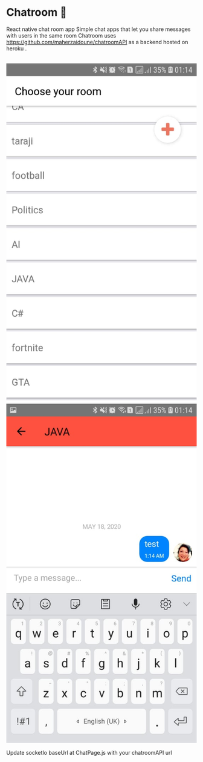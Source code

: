# Chatroom 🐜
React native chat room app 
Simple chat apps that let you share messages with users in the same room 
Chatroom uses https://github.com/maherzaidoune/chatroomAPI as a backend hosted on heroku .

<p align="center" >
        <a href="zaidun.me"><img src="https://github.com/maherzaidoune/ChatRoom/blob/master/rooms.jpg" title="source: imgur.com" /></a>
        <a href="zaidoun.me"><img src="https://github.com/maherzaidoune/ChatRoom/blob/master/chat.jpg" title="source: imgur.com" /></a>
</p>

Update socketIo baseUrl at ChatPage.js with your chatroomAPI url 
